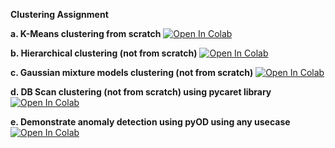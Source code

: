 **Clustering Assignment**

**a. K-Means clustering from scratch**
<a target="_blank" href="https://colab.research.google.com/github/neeharikasinghsjsu/cmpe255assignments/blob/main/Clustering/a_Kmeans_clustering_from_scratch.ipynb">
<img src="https://colab.research.google.com/assets/colab-badge.svg" alt="Open In Colab"/>
</a>

**b. Hierarchical clustering (not from scratch)**
<a target="_blank" href="https://colab.research.google.com/github/neeharikasinghsjsu/cmpe255assignments/blob/main/Clustering/b_hierarchical_clustering.ipynb">
<img src="https://colab.research.google.com/assets/colab-badge.svg" alt="Open In Colab"/>
</a>

**c. Gaussian mixture models clustering (not from scratch)**
<a target="_blank" href="https://colab.research.google.com/github/neeharikasinghsjsu/cmpe255assignments/blob/main/Clustering/c_gaussian_mixture_models_clustering.ipynb">
<img src="https://colab.research.google.com/assets/colab-badge.svg" alt="Open In Colab"/>
</a>

**d. DB Scan clustering (not from scratch) using pycaret library**
<a target="_blank" href="https://colab.research.google.com/github/neeharikasinghsjsu/cmpe255assignments/blob/main/Clustering/d_DBScan_clustering.ipynb">
<img src="https://colab.research.google.com/assets/colab-badge.svg" alt="Open In Colab"/>
</a>

**e. Demonstrate anomaly detection using pyOD using any usecase**
<a target="_blank" href="https://colab.research.google.com/github/neeharikasinghsjsu/cmpe255assignments/blob/main/Clustering/e_anomaly_pyod.ipynb">
<img src="https://colab.research.google.com/assets/colab-badge.svg" alt="Open In Colab"/>
</a>

